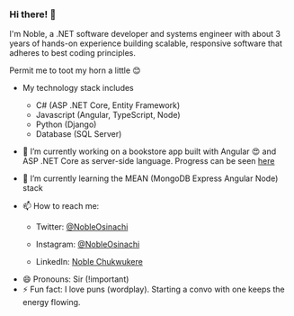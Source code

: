### Hi there! 👋

I'm Noble, a .NET software developer and systems engineer with about 3 years of hands-on experience building scalable, responsive software that adheres to best coding principles.

Permit me to toot my horn a little 😊

- My technology stack includes

  - C# (ASP .NET Core, Entity Framework)
  - Javascript (Angular, TypeScript, Node)
  - Python (Django)
  - Database (SQL Server)
  <!-- Infrastructure: Digital Ocean, AWS, Heroku-->

- 🔭 I’m currently working on a bookstore app built with Angular 😍 and ASP .NET Core as server-side language. Progress can be seen [here](https://elbon-bookworm.netlify.app)

- 🌱 I’m currently learning the MEAN (MongoDB Express Angular Node) stack
<!-- - 👯 I’m looking to collaborate on ...
- 🤔 I’m looking for help with ...
- 💬 Ask me about ...
  -->

- 📫 How to reach me:
  - Twitter: [@NobleOsinachi](https://www.twitter.com/NobleOsinachi)

  - Instagram: [@NobleOsinachi](https://www.instagram.com/NobleOsinachi)

  - LinkedIn: [Noble Chukwukere](https://www.linkedin.com/in/noble-chukwukere-2747b018b)
- 😄 Pronouns: Sir (!important)
- ⚡ Fun fact: I love puns (wordplay). Starting a convo with one keeps the energy flowing.
